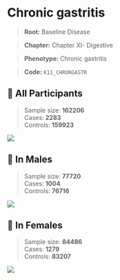 # Chronic gastritis

> **Root:** Baseline Disease  

> **Chapter:** Chapter XI- Digestive  

> **Phenotype:** Chronic gastritis  

> **Code:** `K11_CHRONGASTR`

## 🧪 All Participants  
> Sample size: **162206**  
> Cases: **2283**  
> Controls: **159923**
<img src="/Disease/Figures/ALL/Incidence/K11_CHRONGASTR.png"/>
<CsvTable src="/Disease/Data/ALL/Incidence/COX_K11_CHRONGASTR.csv" label="🔍 View full results" />

## 👨 In Males  
> Sample size: **77720**  
> Cases: **1004**  
> Controls: **76716**
<img src="/Disease/Figures/Male/Incidence/K11_CHRONGASTR.png"/>
<CsvTable src="/Disease/Data/Male/Incidence/COX_K11_CHRONGASTR.csv" label="🔍 View full results" />

## 👩 In Females  
> Sample size: **84486**  
> Cases: **1279**  
> Controls: **83207**
<img src="/Disease/Figures/Female/Incidence/K11_CHRONGASTR.png"/>
<CsvTable src="/Disease/Data/Female/Incidence/COX_K11_CHRONGASTR.csv" label="🔍 View full results" />
